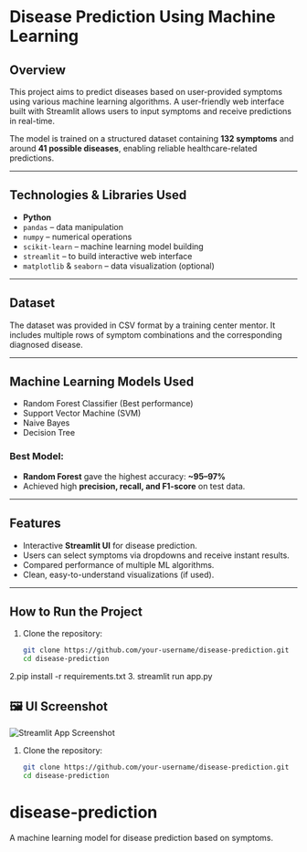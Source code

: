 #  Disease Prediction Using Machine Learning

##  Overview
This project aims to predict diseases based on user-provided symptoms using various machine learning algorithms. A user-friendly web interface built with Streamlit allows users to input symptoms and receive predictions in real-time.

The model is trained on a structured dataset containing **132 symptoms** and around **41 possible diseases**, enabling reliable healthcare-related predictions.

---

##  Technologies & Libraries Used

- **Python**
- `pandas` – data manipulation
- `numpy` – numerical operations
- `scikit-learn` – machine learning model building
- `streamlit` – to build interactive web interface
- `matplotlib` & `seaborn` – data visualization (optional)

---

##  Dataset
The dataset was provided in CSV format by a training center mentor. It includes multiple rows of symptom combinations and the corresponding diagnosed disease.

---

## Machine Learning Models Used

- Random Forest Classifier  (Best performance)
- Support Vector Machine (SVM)
- Naive Bayes
- Decision Tree

###  Best Model:
- **Random Forest** gave the highest accuracy: **~95–97%**
- Achieved high **precision, recall, and F1-score** on test data.

---

##  Features

- Interactive **Streamlit UI** for disease prediction.
- Users can select symptoms via dropdowns and receive instant results.
- Compared performance of multiple ML algorithms.
- Clean, easy-to-understand visualizations (if used).

---

##  How to Run the Project
1. Clone the repository:
   ```bash
   git clone https://github.com/your-username/disease-prediction.git
   cd disease-prediction
2.pip install -r requirements.txt
3. streamlit run app.py

   ## 🖼 UI Screenshot
![Streamlit App Screenshot](screenshot.png)


1. Clone the repository:
   ```bash
   git clone https://github.com/your-username/disease-prediction.git
   cd disease-prediction
# disease-prediction
A machine learning model for disease prediction based on symptoms.
